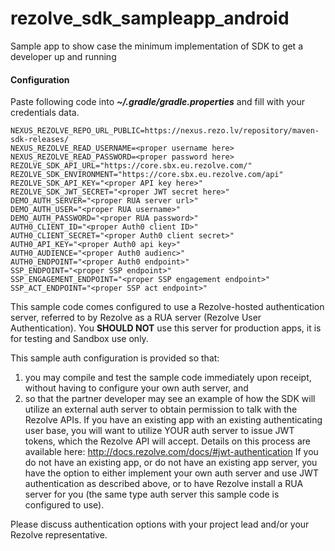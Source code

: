 # rezolve_sdk_sampleapp_android
Sample app to show case the minimum implementation of SDK to get a developer up and running

#### Configuration
Paste following code into ***~/.gradle/gradle.properties*** and fill with your credentials data.
```
NEXUS_REZOLVE_REPO_URL_PUBLIC=https://nexus.rezo.lv/repository/maven-sdk-releases/
NEXUS_REZOLVE_READ_USERNAME=<proper username here>
NEXUS_REZOLVE_READ_PASSWORD=<proper password here>
REZOLVE_SDK_API_URL="https://core.sbx.eu.rezolve.com/"
REZOLVE_SDK_ENVIRONMENT="https://core.sbx.eu.rezolve.com/api"
REZOLVE_SDK_API_KEY="<proper API key here>"
REZOLVE_SDK_JWT_SECRET="<proper JWT secret here>"
DEMO_AUTH_SERVER="<proper RUA server url>"
DEMO_AUTH_USER="<proper RUA username>"
DEMO_AUTH_PASSWORD="<proper RUA password>"
AUTH0_CLIENT_ID="<proper Auth0 client ID>"
AUTH0_CLIENT_SECRET="<proper Auth0 client secret>"
AUTH0_API_KEY="<proper Auth0 api key>"
AUTH0_AUDIENCE="<proper Auth0 audienc>"
AUTH0_ENDPOINT="<proper Auth0 endpoint>"
SSP_ENDPOINT="<proper SSP endpoint>"
SSP_ENGAGEMENT_ENDPOINT="<proper SSP engagement endpoint>"
SSP_ACT_ENDPOINT="<proper SSP act endpoint>"
```
This sample code comes configured to use a Rezolve-hosted authentication server, referred to by Rezolve as a RUA server (Rezolve User Authentication).
You **SHOULD NOT** use this server for production apps, it is for testing and Sandbox use only.

This sample auth configuration is provided so that:
1) you may compile and test the sample code immediately upon receipt, without having to configure your own auth server, and
2) so that the partner developer may see an example of how the SDK will utilize an external auth server to obtain permission to talk with the Rezolve APIs.
If you have an existing app with an existing authenticating user base, you will want to utilize YOUR auth server to issue JWT tokens, which the Rezolve API will accept.
Details on this process are available here: http://docs.rezolve.com/docs/#jwt-authentication
If you do not have an existing app, or do not have an existing app server, you have the option to either implement your own auth server and use JWT authentication as described above, or to have Rezolve install a RUA server for you (the same type auth server this sample code is configured to use).

Please discuss authentication options with your project lead and/or your Rezolve representative.